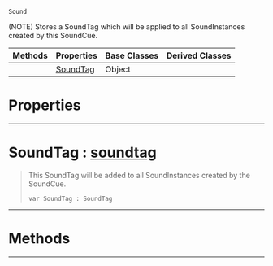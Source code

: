  `Sound`

(NOTE) Stores a SoundTag which will be applied to all SoundInstances created by this SoundCue.

|Methods|Properties|Base Classes|Derived Classes|
|---|---|---|---|
| |[ SoundTag](https://github.com/dragonCASTjosh/PlasmaDocs/blob/master/code_reference/class_reference/soundtagentry.markdown#soundtag-plasma-engine-doc)|Object| |


 #  Properties


---  
 #  SoundTag : [soundtag](https://github.com/dragonCASTjosh/PlasmaDocs/blob/master/code_reference/class_reference/soundtag.markdown)

> This SoundTag will be added to all SoundInstances created by the SoundCue.
> ``` lang=cpp, name=Lightning
> var SoundTag : SoundTag


---  
 #  Methods


---  
 

 